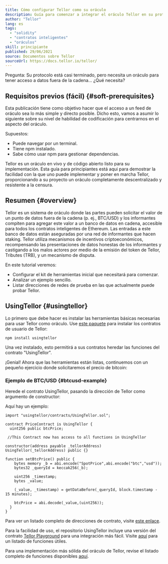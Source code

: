 ```yaml
---
title: Cómo configurar Tellor como su oráculo
description: Guía para comenzar a integrar el oráculo Tellor en su protocolo
author: "Tellor"
lang: es
tags:
  - "solidity"
  - "contratos inteligentes"
  - "oráculos"
skill: principiante
published: 29/06/2021
source: Documentos sobre Tellor
sourceUrl: https://docs.tellor.io/tellor/
---
```


Pregunta: Su protocolo está casi terminado, pero necesita un oráculo para tener acceso a datos fuera de la cadena... ¿Qué necesita?

## Requisitos previos (fácil) {#soft-prerequisites}

Esta publicación tiene como objetivo hacer que el acceso a un feed de oráculo sea lo más simple y directo posible. Dicho esto, vamos a asumir lo siguiente sobre su nivel de habilidad de codificación para centrarnos en el aspecto del oráculo.

Supuestos:

- Puede navegar por un terminal.
- Tiene npm instalado.
- Sabe cómo usar npm para gestionar dependencias.

Tellor es un oráculo en vivo y de código abierto listo para su implementación. Esta guía para principiantes está aqui para demostrar la facilidad con la que uno puede implementar y poner en marcha Tellor, proporcionando a su proyecto un oráculo completamente descentralizado y resistente a la censura.

## Resumen {#overview}

Tellor es un sistema de oráculo donde las partes pueden solicitar el valor de un punto de datos fuera de la cadena (p. ej., BTC/USD) y los informantes compiten para agregar este valor a un banco de datos en cadena, accesible para todos los contratos inteligentes de Ethereum. Las entradas a este banco de datos están aseguradas por una red de informantes que hacen staking. Tellor utiliza mecanismos de incentivos criptoeconómicos, recompensando las presentaciones de datos honestas de los informantes y castigando a los malos actores por medio de la emisión del token de Tellor, Tributes (TRB), y un mecanismo de disputa.

En este tutorial veremos:

- Configurar el kit de herramientas inicial que necesitará para comenzar.
- Analizar un ejemplo sencillo.
- Listar direcciones de redes de prueba en las que actualmente puede probar Tellor.

## UsingTellor {#usingtellor}

Lo primero que debe hacer es instalar las herramientas básicas necesarias para usar Tellor como oráculo. Use [este paquete](https://github.com/tellor-io/usingtellor) para instalar los contratos de usuario de Tellor:

`npm install usingtellor`

Una vez instalado, esto permitirá a sus contratos heredar las funciones del contrato "UsingTellor".

¡Genial! Ahora que las herramientas están listas, continuemos con un pequeño ejercicio donde solicitaremos el precio de bitcoin:

### Ejemplo de BTC/USD {#btcusd-example}

Herede el contrato UsingTellor, pasando la dirección de Tellor como argumento de constructor:

Aquí hay un ejemplo:

```solidity
import "usingtellor/contracts/UsingTellor.sol";

contract PriceContract is UsingTellor {
  uint256 public btcPrice;

 //This Contract now has access to all functions in UsingTellor

constructor(address payable _tellorAddress) UsingTellor(_tellorAddress) public {}

function setBtcPrice() public {
    bytes memory _b = abi.encode("SpotPrice",abi.encode("btc","usd"));
    bytes32 _queryId = keccak256(_b);

    uint256 _timestamp;
    bytes _value;

    (_value, _timestamp) = getDataBefore(_queryId, block.timestamp - 15 minutes);

    btcPrice = abi.decode(_value,(uint256));
  }
}
```

Para ver un listado completo de direcciones de contrato, visite [este enlace](https://docs.tellor.io/tellor/the-basics/contracts-reference).

Para la facilidad de uso, el repositorio UsingTellor incluye una versión del contrato [Tellor Playground](https://github.com/tellor-io/TellorPlayground) para una integración más fácil. Visite [aquí](https://github.com/tellor-io/sampleUsingTellor#tellor-playground) para un listado de funciones útiles.

Para una implementación más sólida del oráculo de Tellor, revise el listado completo de funciones disponibles [aquí](https://github.com/tellor-io/usingtellor/blob/master/README.md).
